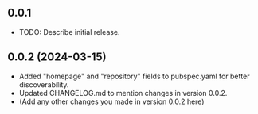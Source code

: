 ## 0.0.1

* TODO: Describe initial release.

## 0.0.2 (2024-03-15)

* Added "homepage" and "repository" fields to pubspec.yaml for better discoverability.
* Updated CHANGELOG.md to mention changes in version 0.0.2.
* (Add any other changes you made in version 0.0.2 here)
